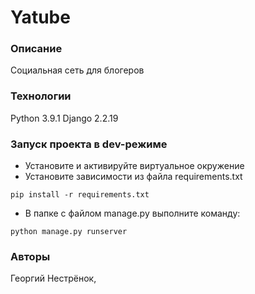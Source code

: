 # Yatube
### Описание
Социальная сеть для блогеров
### Технологии
Python 3.9.1
Django 2.2.19
### Запуск проекта в dev-режиме
- Установите и активируйте виртуальное окружение
- Установите зависимости из файла requirements.txt
```
pip install -r requirements.txt
``` 
- В папке с файлом manage.py выполните команду:
```
python manage.py runserver
```
### Авторы
Георгий Нестрёнок,